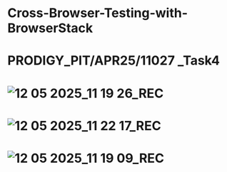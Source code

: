 # Cross-Browser-Testing-with-BrowserStack
# PRODIGY_PIT/APR25/11027 _Task4
# ![12 05 2025_11 19 26_REC](https://github.com/user-attachments/assets/4b7948fc-7aa7-43c2-ac52-ade2c777cdf4)
# ![12 05 2025_11 22 17_REC](https://github.com/user-attachments/assets/3de87e84-4aef-4118-a6ed-7d9e71ad49cc)
# ![12 05 2025_11 19 09_REC](https://github.com/user-attachments/assets/279b4539-0bc3-4851-8d3d-2e33e09f6125)
